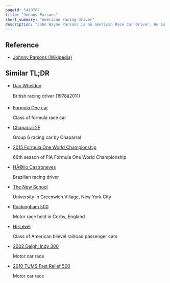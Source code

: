 ```yaml
---
pageid: 5410787
title: "Johnny Parsons"
short_summary: "American racing driver"
description: "John Wayne Parsons is an american Race Car Driver. He is the Son of indianapolis 500 Winner Johnnie Parsons from 1950. He drove indy Cars at the usac national Championship and also drove Dirt Cars at the usac Championship. Parsons made Twelve Starts at the Indianapolis 500, with a best Finish of 5th in 1977 and 1985."
---
```


## Reference

- [Johnny Parsons (Wikipedia)](https://en.wikipedia.org/?curid=5410787)

## Similar TL;DR

- [Dan Wheldon](/tldr/en/dan-wheldon)

  British racing driver (1978â2011)

- [Formula One car](/tldr/en/formula-one-car)

  Class of formula race car

- [Chaparral 2F](/tldr/en/chaparral-2f)

  Group 6 racing car by Chaparral

- [2015 Formula One World Championship](/tldr/en/2015-formula-one-world-championship)

  66th season of FIA Formula One World Championship

- [HÃ©lio Castroneves](/tldr/en/helio-castroneves)

  Brazilian racing driver

- [The New School](/tldr/en/the-new-school)

  University in Greenwich Village, New York City

- [Rockingham 500](/tldr/en/rockingham-500)

  Motor race held in Corby, England

- [Hi-Level](/tldr/en/hi-level)

  Class of American bilevel railroad passenger cars

- [2002 Delphi Indy 300](/tldr/en/2002-delphi-indy-300)

  Motor car race

- [2010 TUMS Fast Relief 500](/tldr/en/2010-tums-fast-relief-500)

  Motor car race
